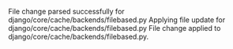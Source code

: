 File change parsed successfully for django/core/cache/backends/filebased.py
Applying file update for django/core/cache/backends/filebased.py
File change applied to django/core/cache/backends/filebased.py.

